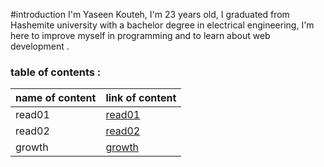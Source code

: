 #introduction
 I'm Yaseen Kouteh, I'm 23 years old, I graduated from Hashemite university with a bachelor degree in electrical engineering, I'm here to improve myself in programming  and to learn about web development .

 ### table of contents :
 
 name of content   |   link of content
 ----------------- |   --------
 read01            | [read01](read01.md)
 read02            |[read02](read02.md)
 growth            |[growth](growth.md)
 

